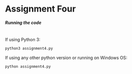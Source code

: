 # Assignment Four

##### Running the code
#
If using Python 3:
```sh
python3 assignment4.py
```

If using any other python version or running on Windows OS:
```sh
python assignment4.py
```
